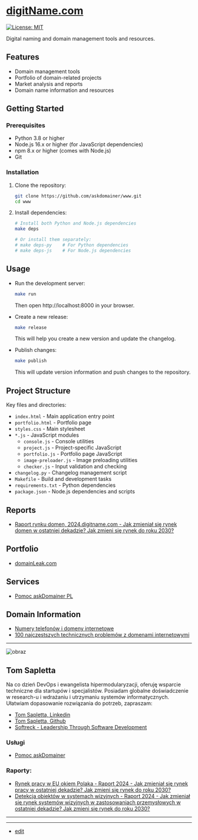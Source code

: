 # [digitName.com](http://www.digitname.com)

[![License: MIT](https://img.shields.io/badge/License-MIT-yellow.svg)](https://opensource.org/licenses/MIT)

Digital naming and domain management tools and resources.

## Features

- Domain management tools
- Portfolio of domain-related projects
- Market analysis and reports
- Domain name information and resources

## Getting Started

### Prerequisites

- Python 3.8 or higher
- Node.js 16.x or higher (for JavaScript dependencies)
- npm 8.x or higher (comes with Node.js)
- Git

### Installation

1. Clone the repository:
   ```bash
   git clone https://github.com/askdomainer/www.git
   cd www
   ```

2. Install dependencies:
   ```bash
   # Install both Python and Node.js dependencies
   make deps
   
   # Or install them separately:
   # make deps-py    # For Python dependencies
   # make deps-js    # For Node.js dependencies
   ```

## Usage

- Run the development server:
  ```bash
  make run
  ```
  Then open http://localhost:8000 in your browser.

- Create a new release:
  ```bash
  make release
  ```
  This will help you create a new version and update the changelog.

- Publish changes:
  ```bash
  make publish
  ```
  This will update version information and push changes to the repository.

## Project Structure

Key files and directories:

- `index.html` - Main application entry point
- `portfolio.html` - Portfolio page
- `styles.css` - Main stylesheet
- `*.js` - JavaScript modules
  - `console.js` - Console utilities
  - `project.js` - Project-specific JavaScript
  - `portfolio.js` - Portfolio page JavaScript
  - `image-preloader.js` - Image preloading utilities
  - `checker.js` - Input validation and checking
- `changelog.py` - Changelog management script
- `Makefile` - Build and development tasks
- `requirements.txt` - Python dependencies
- `package.json` - Node.js dependencies and scripts

## Reports

+ [Raport rynku domen, 2024.digitname.com - Jak zmieniał się rynek domen w ostatniej dekadzie? Jak zmieni się rynek do roku 2030?](https://2024.digitname.com/)

## Portfolio

+ [domainLeak.com](https://www.domainleak.com/)

## Services

+ [Pomoc askDomainer PL](https://oferta.askdomainer.com/)

## Domain Information

+ [Numery telefonów i domeny internetowe](NUMERY.md)
+ [100 najczęstszych technicznych problemów z domenami internetowymi](http://100.askdomainer.com/PL)

---



![obraz](https://github.com/tom-sapletta-com/rynek-pracy-2030-eu/assets/5669657/24abdad9-5aff-4834-95a0-d7215cc6e0bc)

## Tom Sapletta

Na co dzień DevOps i ewangelista hipermodularyzacji, oferuję wsparcie techniczne dla startupów i specjalistów.
Posiadam globalne doświadczenie w research-u i wdrażaniu i utrzymaniu systemów informatycznych. 
Ułatwiam dopasowanie rozwiązania do potrzeb, zapraszam:

+ [Tom Sapletta, Linkedin](https://www.linkedin.com/in/tom-sapletta-com)
+ [Tom Sapletta, Github](https://github.com/tom-sapletta-com)
+ [Softreck - Leadership Through Software Development](https://softreck.com/)

### Usługi

+ [Pomoc askDomainer](https://oferta.askdomainer.com/)



### Raporty:

+ [Rynek pracy w EU okiem Polaka - Raport 2024 - Jak zmieniał się rynek pracy w ostatniej dekadzie? Jak zmieni się rynek do roku 2030?](https://2024.teleworking.info/)
+ [Detekcja obiektów w systemach wizyjnych - Raport 2024 - Jak zmieniał się rynek systemów wizyjnych w zastosowaniach przemysłowych w ostatniej dekadzie? Jak zmieni się rynek do roku 2030?](https://2024.teleoperator.info/)


---



<script src="https://cdn.jsdelivr.net/npm/mermaid@10.8.0/dist/mermaid.min.js"></script>
<script>
var config = {
    startOnReady:true,
    theme: 'forest',
    flowchart:{
            useMaxWidth:false,
            htmlLabels:true
        }
};
mermaid.initialize(config);
mermaid.init(undefined, '.language-mermaid');
</script>

<script type="module">
    /**
  import mermaid from 'https://cdn.jsdelivr.net/npm/mermaid@10/dist/mermaid.esm.min.mjs';
  mermaid.initialize({
    startOnLoad: true,
    theme: 'dark'
  });
  */
</script>


---
+ [edit](https://github.com/askdomainer/www/edit/main/README.md)

